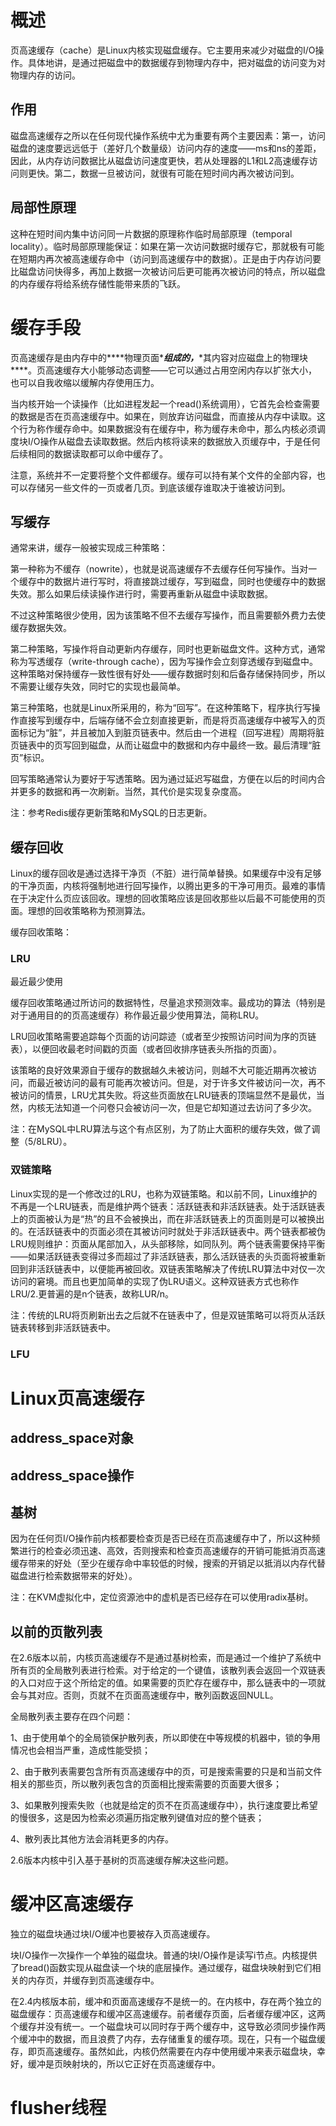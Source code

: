 # **概述**

页高速缓存（cache）是Linux内核实现磁盘缓存。它主要用来减少对磁盘的I/O操作。具体地讲，是通过把磁盘中的数据缓存到物理内存中，把对磁盘的访问变为对物理内存的访问。

## **作用**

磁盘高速缓存之所以在任何现代操作系统中尤为重要有两个主要因素：第一，访问磁盘的速度要远远低于（差好几个数量级）访问内存的速度——ms和ns的差距，因此，从内存访问数据比从磁盘访问速度更快，若从处理器的L1和L2高速缓存访问则更快。第二，数据一旦被访问，就很有可能在短时间内再次被访问到。

 

## **局部性原理**

这种在短时间内集中访问同一片数据的原理称作临时局部原理（temporal locality）。临时局部原理能保证：如果在第一次访问数据时缓存它，那就极有可能在短期内再次被高速缓存命中（访问到高速缓存中的数据）。正是由于内存访问要比磁盘访问快得多，再加上数据一次被访问后更可能再次被访问的特点，所以磁盘的内存缓存将给系统存储性能带来质的飞跃。

 

# **缓存手段**

页高速缓存是由内存中的***\*物理页面\****组成的，***\*其内容对应磁盘上的物理块\****。页高速缓存大小能够动态调整——它可以通过占用空闲内存以扩张大小，也可以自我收缩以缓解内存使用压力。

当内核开始一个读操作（比如进程发起一个read()系统调用），它首先会检查需要的数据是否在页高速缓存中。如果在，则放弃访问磁盘，而直接从内存中读取。这个行为称作缓存命中。如果数据没有在缓存中，称为缓存未命中，那么内核必须调度块I/O操作从磁盘去读取数据。然后内核将读来的数据放入页缓存中，于是任何后续相同的数据读取都可以命中缓存了。

注意，系统并不一定要将整个文件都缓存。缓存可以持有某个文件的全部内容，也可以存储另一些文件的一页或者几页。到底该缓存谁取决于谁被访问到。

## **写缓存**

通常来讲，缓存一般被实现成三种策略：

第一种称为不缓存（nowrite），也就是说高速缓存不去缓存任何写操作。当对一个缓存中的数据片进行写时，将直接跳过缓存，写到磁盘，同时也使缓存中的数据失效。那么如果后续读操作进行时，需要再重新从磁盘中读取数据。

不过这种策略很少使用，因为该策略不但不去缓存写操作，而且需要额外费力去使缓存数据失效。

第二种策略，写操作将自动更新内存缓存，同时也更新磁盘文件。这种方式，通常称为写透缓存（write-through cache），因为写操作会立刻穿透缓存到磁盘中。这种策略对保持缓存一致性很有好处——缓存数据时刻和后备存储保持同步，所以不需要让缓存失效，同时它的实现也最简单。

第三种策略，也就是Linux所采用的，称为“回写”。在这种策略下，程序执行写操作直接写到缓存中，后端存储不会立刻直接更新，而是将页高速缓存中被写入的页面标记为“脏”，并且被加入到脏页链表中。然后由一个进程（回写进程）周期将脏页链表中的页写回到磁盘，从而让磁盘中的数据和内存中最终一致。最后清理“脏页”标识。

回写策略通常认为要好于写透策略。因为通过延迟写磁盘，方便在以后的时间内合并更多的数据和再一次刷新。当然，其代价是实现复杂度高。

注：参考Redis缓存更新策略和MySQL的日志更新。

## **缓存回收**

Linux的缓存回收是通过选择干净页（不脏）进行简单替换。如果缓存中没有足够的干净页面，内核将强制地进行回写操作，以腾出更多的干净可用页。最难的事情在于决定什么页应该回收。理想的回收策略应该是回收那些以后最不可能使用的页面。理想的回收策略称为预测算法。

缓存回收策略：

### **LRU**

最近最少使用

缓存回收策略通过所访问的数据特性，尽量追求预测效率。最成功的算法（特别是对于通用目的的页高速缓存）称作最近最少使用算法，简称LRU。

LRU回收策略需要追踪每个页面的访问踪迹（或者至少按照访问时间为序的页链表），以便回收最老时间戳的页面（或者回收排序链表头所指的页面）。

该策略的良好效果源自于缓存的数据越久未被访问，则越不大可能近期再次被访问，而最近被访问的最有可能再次被访问。但是，对于许多文件被访问一次，再不被访问的情景，LRU尤其失败。将这些页面放在LRU链表的顶端显然不是最优，当然，内核无法知道一个问卷只会被访问一次，但是它却知道过去访问了多少次。

注：在MySQL中LRU算法与这个有点区别，为了防止大面积的缓存失效，做了调整（5/8LRU）。

### **双链策略**

Linux实现的是一个修改过的LRU，也称为双链策略。和以前不同，Linux维护的不再是一个LRU链表，而是维护两个链表：活跃链表和非活跃链表。处于活跃链表上的页面被认为是“热”的且不会被换出，而在非活跃链表上的页面则是可以被换出的。在活跃链表中的页面必须在其被访问时就处于非活跃链表中。两个链表都被伪LRU规则维护：页面从尾部加入，从头部移除，如同队列。两个链表需要保持平衡——如果活跃链表变得过多而超过了非活跃链表，那么活跃链表的头页面将被重新回到非活跃链表中，以便能再被回收。双链表策略解决了传统LRU算法中对仅一次访问的窘境。而且也更加简单的实现了伪LRU语义。这种双链表方式也称作LRU/2.更普遍的是n个链表，故称LUR/n。

注：传统的LRU将页刷新出去之后就不在链表中了，但是双链策略可以将页从活跃链表转移到非活跃链表中。

### **LFU**

 

# **Linux页高速缓存**

## **address_space对象**

## **address_space操作**

## **基树**

因为在任何页I/O操作前内核都要检查页是否已经在页高速缓存中了，所以这种频繁进行的检查必须迅速、高效，否则搜索和检查页高速缓存的开销可能抵消页高速缓存带来的好处（至少在缓存命中率较低的时候，搜索的开销足以抵消以内存代替磁盘进行检索数据带来的好处）。

注：在KVM虚拟化中，定位资源池中的虚机是否已经存在可以使用radix基树。

## **以前的页散列表**

在2.6版本以前，内核页高速缓存不是通过基树检索，而是通过一个维护了系统中所有页的全局散列表进行检索。对于给定的一个键值，该散列表会返回一个双链表的入口对应于这个所给定的值。如果需要的页贮存在缓存中，那么链表中的一项就会与其对应。否则，页就不在页面高速缓存中，散列函数返回NULL。

全局散列表主要存在四个问题：

1、由于使用单个的全局锁保护散列表，所以即使在中等规模的机器中，锁的争用情况也会相当严重，造成性能受损；

2、由于散列表需要包含所有页高速缓存中的页，可是搜索需要的只是和当前文件相关的那些页，所以散列表包含的页面相比搜索需要的页面要大很多；

3、如果散列搜索失败（也就是给定的页不在页高速缓存中），执行速度要比希望的慢很多，这是因为检索必须遍历指定散列键值对应的整个链表；

4、散列表比其他方法会消耗更多的内存。

2.6版本内核中引入基于基树的页高速缓存解决这些问题。

 

# **缓冲区高速缓存**

独立的磁盘块通过块I/O缓冲也要被存入页高速缓存。

块I/O操作一次操作一个单独的磁盘块。普通的块I/O操作是读写i节点。内核提供了bread()函数实现从磁盘读一个块的底层操作。通过缓存，磁盘块映射到它们相关的内存页，并缓存到页高速缓存中。

在2.4内核版本前，缓冲和页面高速缓存不是统一的。在内核中，存在两个独立的磁盘缓存：页高速缓存和缓冲区高速缓存。前者缓存页面，后者缓存缓冲区，这两个缓存并没有统一。一个磁盘块可以同时存于两个缓存中，这导致必须同步操作两个缓冲中的数据，而且浪费了内存，去存储重复的缓存项。现在，只有一个磁盘缓存，即页高速缓存。虽然如此，内核仍然需要在内存中使用缓冲来表示磁盘块，幸好，缓冲是页映射块的，所以它正好在页高速缓存中。

 

# **flusher线程**
